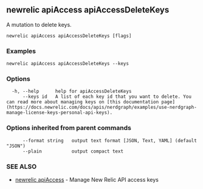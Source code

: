 ## newrelic apiAccess apiAccessDeleteKeys

A mutation to delete keys.

```
newrelic apiAccess apiAccessDeleteKeys [flags]
```

### Examples

```
newrelic apiAccess apiAccessDeleteKeys --keys
```

### Options

```
  -h, --help      help for apiAccessDeleteKeys
      --keys id   A list of each key id that you want to delete. You can read more about managing keys on [this documentation page](https://docs.newrelic.com/docs/apis/nerdgraph/examples/use-nerdgraph-manage-license-keys-personal-api-keys).
```

### Options inherited from parent commands

```
      --format string   output text format [JSON, Text, YAML] (default "JSON")
      --plain           output compact text
```

### SEE ALSO

* [newrelic apiAccess](newrelic_apiAccess.md)	 - Manage New Relic API access keys

